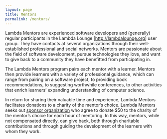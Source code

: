 ```yaml
---
layout: page
title: Mentors
permalink: /mentors/
---
```


Lambda Mentors are experienced software developers and (generally) regular participants
in the Lambda Lounge [http://lambdalounge.org] user group. They have contacts at several
organizations through their well-established professional and social networks. Mentors
are passionate about the field of software development, pursue technologies they love,
and want to give back to a community they have benefitted from participating in.

The Lambda Mentors program pairs each mentor with a learner. Mentors then provide learners
with a variety of professional guidance, which can range from pairing on a software project,
to providing book recommendations, to suggesting worthwhile conferences, to other activities
that enrich learners’ expanding understanding of computer science.

In return for sharing their valuable time and experience, Lambda Mentors facilitates donations
to a charity of the mentor’s choice. Lambda Mentors seeks out [sponsor
organization](/sponsors.html)
who agree to donate $50 to the charity of the mentor’s choice for
each hour of mentoring. In this way, mentors, while not compensated directly, can give back,
both through charitable contributions and through guiding the development of the learners
with whom they work.
